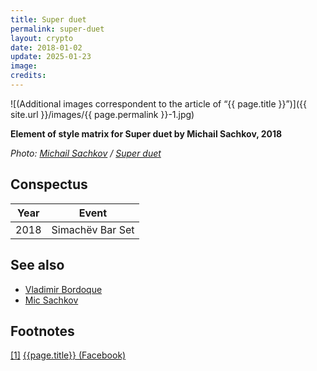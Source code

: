 ```yaml
---
title: Super duet
permalink: super-duet
layout: crypto
date: 2018-01-02
update: 2025-01-23
image:
credits:
---
```


![(Additional images correspondent to the article of “{{ page.title }}”)]({{ site.url }}/images/{{ page.permalink }}-1.jpg)

**Element of style matrix for Super duet by Michail Sachkov, 2018**

*Photo: [Michail Sachkov](sachkov-mikhail) / [Super duet](super-duet)*

## Сonspectus

|Year|Event|
|-|-|
|2018|Simachёv Bar Set|

## See also

+ [Vladimir Bordoque](bordoque-vladimir)
+ [Mic Sachkov](sachkov-mikhail)

## Footnotes

[[1]](#a1) <span id="f1"></span> [{{page.title}} (Facebook)](https://www.facebook.com/SUPERDUET/)
